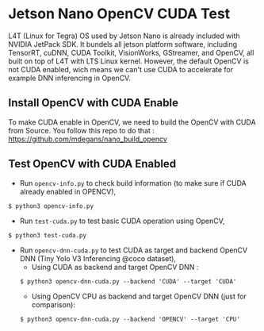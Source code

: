# Jetson Nano OpenCV CUDA Test
L4T (Linux for Tegra) OS used by Jetson Nano is already included with NVIDIA JetPack SDK. It bundels all jetson platform software, including TensorRT, cuDNN, CUDA Toolkit, VisionWorks, GStreamer, and OpenCV, all built on top of L4T with LTS Linux kernel. However, the default OpenCV is not CUDA enabled, wich means we can't use CUDA to accelerate for example DNN inferencing in OpenCV.

## Install OpenCV with CUDA Enable
To make CUDA enable in OpenCV, we need to build the OpenCV with CUDA from Source. You follow this repo to do that : https://github.com/mdegans/nano_build_opencv

## Test OpenCV with CUDA Enabled
- Run `opencv-info.py` to check build information (to make sure if CUDA already enabled in OPENCV),
```
$ python3 opencv-info.py
```
- Run `test-cuda.py` to test basic CUDA operation using OpenCV,
```
$ python3 test-cuda.py
```
- Run `opencv-dnn-cuda.py` to test CUDA as target and backend OpenCV DNN (Tiny Yolo V3 Inferencing @coco dataset),
    - Using CUDA as backend and target OpenCV DNN :
    ```
    $ python3 opencv-dnn-cuda.py --backend 'CUDA' --target 'CUDA'
    ```
    - Using OpenCV CPU as backend and target OpenCV DNN (just for comparison):
    ```
    $ python3 opencv-dnn-cuda.py --backend 'OPENCV' --target 'CPU'
    ```